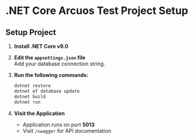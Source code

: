 # .NET Core Arcuos Test Project Setup

## Setup Project

1.  **Install .NET Core v9.0**

2.  **Edit the `appsettings.json` file**\
    Add your database connection string.

3.  **Run the following commands:**

    ``` bash
    dotnet restore
    dotnet ef database update
    dotnet build
    dotnet run
    ```

4.  **Visit the Application**

    -   Application runs on port **5013**
    -   Visit `/swagger` for API documentation

	
